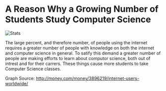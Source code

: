 # A Reason Why a Growing Number of Students Study Computer Science
![Stats](https://imagesvc.meredithcorp.io/v3/mm/image?url=https%3A%2F%2Fmoneydotcomvip.files.wordpress.com%2F2015%2F05%2Fscreen-shot-2015-05-26-at-10-59-51-am.png&w=550&c=sc&poi=face&q=85)

The large percent, and therefore number, of people using the internet requires a greater number of people with knowledge on both the internet and computer science in general. To satify this demand a greater number of people are making efforts to learn about computor science, both out of intrest and for their carrers. These things cause more students to take Computer Science classes.

Graph Source: http://money.com/money/3896219/internet-users-worldwide/
